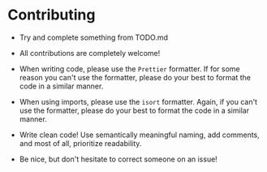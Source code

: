 # Contributing

- Try and complete something from TODO.md

- All contributions are completely welcome!

- When writing code, please use the `Prettier` formatter. If for some reason you can't use the formatter, please do your best to format the code in a similar manner.

- When using imports, please use the `isort` formatter. Again, if you can't use the formatter, please do your best to format the code in a similar manner.

- Write clean code! Use semantically meaningful naming, add comments, and most of all, prioritize readability.

- Be nice, but don't hesitate to correct someone on an issue!
